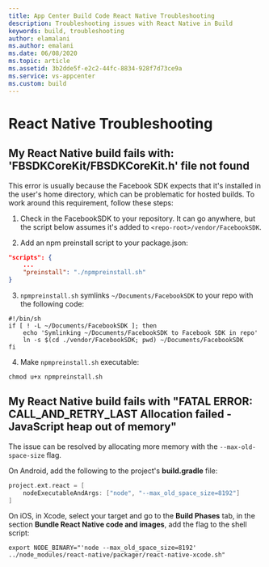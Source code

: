 ```yaml
---
title: App Center Build Code React Native Troubleshooting
description: Troubleshooting issues with React Native in Build
keywords: build, troubleshooting
author: elamalani
ms.author: emalani
ms.date: 06/08/2020
ms.topic: article
ms.assetid: 3b2dde5f-e2c2-44fc-8834-928f7d73ce9a
ms.service: vs-appcenter
ms.custom: build
---
```


# React Native Troubleshooting
## My React Native build fails with: 'FBSDKCoreKit/FBSDKCoreKit.h' file not found
This error is usually because the Facebook SDK expects that it's installed in the user's home directory, which can be problematic for hosted builds. To work around this requirement, follow these steps:

1. Check in the FacebookSDK to your repository. It can go anywhere, but the script below assumes it's added to `<repo-root>/vendor/FacebookSDK`.

2. Add an npm preinstall script to your package.json:
```json
"scripts": {
    ...
    "preinstall": "./npmpreinstall.sh"
}
```

3. `npmpreinstall.sh` symlinks `~/Documents/FacebookSDK` to your repo with the following code:
```shell
#!/bin/sh
if [ ! -L ~/Documents/FacebookSDK ]; then
    echo 'Symlinking ~/Documents/FacebookSDK to Facebook SDK in repo'
    ln -s $(cd ./vendor/FacebookSDK; pwd) ~/Documents/FacebookSDK
fi
```
4. Make `npmpreinstall.sh` executable: 
```shell
chmod u+x npmpreinstall.sh
```

## My React Native build fails with "FATAL ERROR: CALL_AND_RETRY_LAST Allocation failed - JavaScript heap out of memory"
The issue can be resolved by allocating more memory with the `--max-old-space-size` flag.

On Android, add the following to the project's **build.gradle** file:

```groovy
project.ext.react = [
    nodeExecutableAndArgs: ["node", "--max_old_space_size=8192"]
]
```

On iOS, in Xcode, select your target and go to the **Build Phases** tab, in the section **Bundle React Native code and images**, add the flag to the shell script:
```shell
export NODE_BINARY="'node --max_old_space_size=8192'
../node_modules/react-native/packager/react-native-xcode.sh"
```
